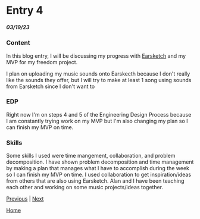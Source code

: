 # Entry 4
##### 03/19/23

### Content

In this blog entry, I will be discussing my progress with [Earsketch](https://earsketch.gatech.edu/landing/#/learn) and my MVP for my freedom project.

I plan on uploading my music sounds onto Earskecth because I don't really like the sounds they offer, but I will try to make at least 1 song using sounds from Earsketch since I don't want to

### EDP

Right now I'm on steps 4 and 5 of the Engineering Design Process because I am constantly trying work on my MVP but I'm also changing my plan so I can finish my MVP on time.

### Skills

Some skills I used were time mangement, collaboration, and problem decomposition. I have shown problem decomposition and time management by making a plan that manages what I have to accomplish during the week so I can finish my MVP on time. I used collaboration to get inspiration/ideas from others that are also using Earsketch. Alan and I have been teaching each other and working on some music projects/ideas together.

[Previous](entry03.md) | [Next](entry05.md)

[Home](../README.md)